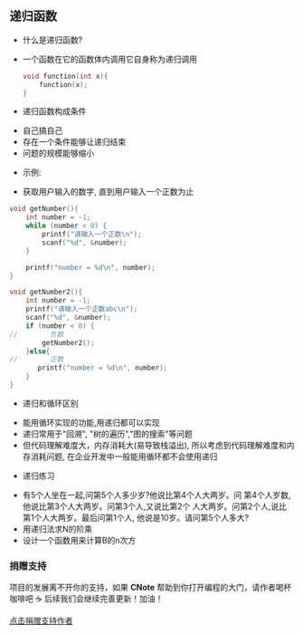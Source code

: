 ## 递归函数

- 什么是递归函数?

+ 一个函数在它的函数体内调用它自身称为递归调用

  ```c
  void function(int x){
      function(x);
  }
  ```

- 递归函数构成条件

+ 自己搞自己
+ 存在一个条件能够让递归结束
+ 问题的规模能够缩小

- 示例:

+ 获取用户输入的数字, 直到用户输入一个正数为止

```c
void getNumber(){
    int number = -1;
    while (number < 0) {
        printf("请输入一个正数\n");
        scanf("%d", &number);
    }

    printf("number = %d\n", number);
}
```

```c
void getNumber2(){
    int number = -1;
    printf("请输入一个正数abc\n");
    scanf("%d", &number);
    if (number < 0) {
//        负数
        getNumber2();
    }else{
//        正数
       printf("number = %d\n", number);
    }
}
```

- 递归和循环区别

+ 能用循环实现的功能,用递归都可以实现
+ 递归常用于"回溯", "树的遍历","图的搜索"等问题
+ 但代码理解难度大，内存消耗大(易导致栈溢出), 所以考虑到代码理解难度和内存消耗问题, 在企业开发中一般能用循环都不会使用递归

- 递归练习

+ 有5个人坐在一起,问第5个人多少岁?他说比第4个人大两岁。问 第4个人岁数,他说比第3个人大两岁。问第3个人,又说比第2个 人大两岁。问第2个人,说比第1个人大两岁。最后问第1个人, 他说是10岁。请问第5个人多大?
+ 用递归法求N的阶乘
+ 设计一个函数用来计算B的n次方

### 捐赠支持

项目的发展离不开你的支持，如果 **CNote** 帮助到你打开编程的大门，请作者喝杯咖啡吧 ☕ 后续我们会继续完善更新！加油！

[点击捐赠支持作者](https://www.yuque.com/docs/share/25942927-f732-4f94-a670-154a9c7b06d3)

